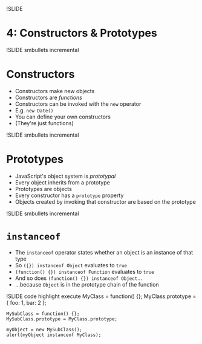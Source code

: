 !SLIDE
# 4: Constructors & Prototypes

!SLIDE smbullets incremental
# Constructors

* Constructors make new objects
* Constructors are _functions_
* Constructors can be invoked with the `new` operator
* E.g. `new Date()`
* You can define your own constructors
* (They're just functions)

!SLIDE smbullets incremental
# Prototypes

* JavaScript's object system is _prototypal_
* Every object inherits from a prototype
* Prototypes are objects
* Every constructor has a `prototype` property
* Objects created by invoking that constructor are based on the prototype

!SLIDE smbullets incremental
# `instanceof`

* The `instanceof` operator states whether an object is an instance of that
  type
* So `({}) instanceof Object` evaluates to `true`
* `(function() {}) instanceof Function` evaluates to `true`
* And so does `(function() {}) instanceof Object`...
* ...because `Object` is in the prototype chain of the function

!SLIDE code highlight execute
    MyClass = function() {};
    MyClass.prototype = {
        foo: 1,
        bar: 2
    };
    
    MySubClass = function() {};
    MySubClass.prototype = MyClass.prototype;
    
    myObject = new MySubClass();
    alert(myObject instanceof MyClass);
